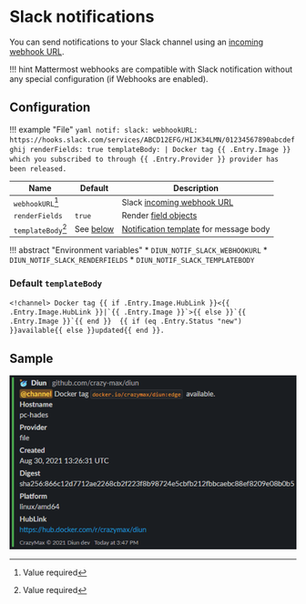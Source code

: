 # Slack notifications

You can send notifications to your Slack channel using an [incoming webhook URL](https://api.slack.com/messaging/webhooks).

!!! hint
    Mattermost webhooks are compatible with Slack notification without any special configuration (if Webhooks are enabled).

## Configuration

!!! example "File"
    ```yaml
    notif:
      slack:
        webhookURL: https://hooks.slack.com/services/ABCD12EFG/HIJK34LMN/01234567890abcdefghij
        renderFields: true
        templateBody: |
          Docker tag {{ .Entry.Image }} which you subscribed to through {{ .Entry.Provider }} provider has been released.
    ```

| Name               | Default                                    | Description   |
|--------------------|--------------------------------------------|---------------|
| `webhookURL`[^1]   |                                            | Slack [incoming webhook URL](https://api.slack.com/messaging/webhooks) |
| `renderFields`     | `true`                                     | Render [field objects](https://api.slack.com/messaging/composing/layouts#stack_of_blocks) |
| `templateBody`[^1] | See [below](#default-templatebody)         | [Notification template](../faq.md#notification-template) for message body |

!!! abstract "Environment variables"
    * `DIUN_NOTIF_SLACK_WEBHOOKURL`
    * `DIUN_NOTIF_SLACK_RENDERFIELDS`
    * `DIUN_NOTIF_SLACK_TEMPLATEBODY`

### Default `templateBody`

```
<!channel> Docker tag {{ if .Entry.Image.HubLink }}<{{ .Entry.Image.HubLink }}|`{{ .Entry.Image }}`>{{ else }}`{{ .Entry.Image }}`{{ end }}  {{ if (eq .Entry.Status "new") }}available{{ else }}updated{{ end }}.
```

## Sample

![](../assets/notif/slack.png)

[^1]: Value required
